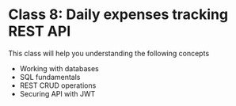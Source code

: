 # Class 8: Daily expenses tracking REST API

This class will help you understanding the following concepts

- Working with databases
- SQL fundamentals
- REST CRUD operations
- Securing API with JWT